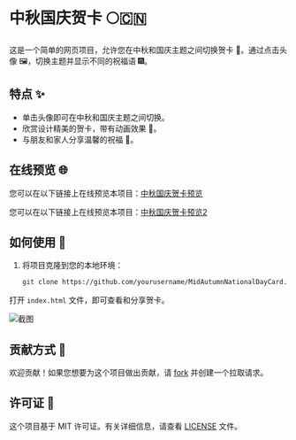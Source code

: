 # 中秋国庆贺卡 🌕🇨🇳

这是一个简单的网页项目，允许您在中秋和国庆主题之间切换贺卡 🎉。通过点击头像 🖼️，切换主题并显示不同的祝福语 🎆。

## 特点 ✨

- 单击头像即可在中秋和国庆主题之间切换。
- 欣赏设计精美的贺卡，带有动画效果 💌。
- 与朋友和家人分享温馨的祝福 🌟。

## 在线预览 🌐

您可以在以下链接上在线预览本项目：[中秋国庆贺卡预览](https://github.com/SLDragon-cx330/MidAutumnNationalDayCard/888.html)

您可以在以下链接上在线预览本项目：[中秋国庆贺卡预览2](https://github.com/SLDragon-cx330/MidAutumnNationalDayCard/庆祝中秋与国庆.html)
## 如何使用 🚀

1. 将项目克隆到您的本地环境：

   ```bash
   git clone https://github.com/yourusername/MidAutumnNationalDayCard.git

打开 `index.html` 文件，即可查看和分享贺卡。

![截图](screenshot.png)

## 贡献方式 🤝

欢迎贡献！如果您想要为这个项目做出贡献，请 [fork](https://github.com/yourusername/MidAutumnNationalDayCard/fork) 并创建一个拉取请求。

## 许可证 📜

这个项目基于 MIT 许可证。有关详细信息，请查看 [LICENSE](LICENSE) 文件。

